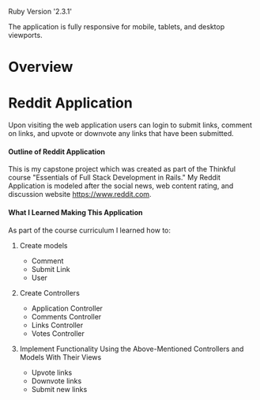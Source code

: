Ruby Version '2.3.1'

The application is fully responsive for mobile, tablets, and desktop viewports.

# Overview

Reddit Application
=======

Upon visiting the web application users can login to submit links, comment on links, and upvote or downvote any links that have been submitted.

#### Outline of Reddit Application

This is my capstone project which was created as part of the Thinkful course "Essentials of Full Stack Development in Rails." My Reddit Application is modeled after the social news, web content rating, and discussion website https://www.reddit.com.

#### What I Learned Making This Application
As part of the course curriculum I learned how to:

1. Create models
  	* Comment
  	* Submit Link
    * User

3. Create Controllers
   	* Application Controller
   	* Comments Controller
   	* Links Controller
   	* Votes Controller

4. Implement Functionality Using the Above-Mentioned Controllers and Models With Their Views
   * Upvote links
   * Downvote links
   * Submit new links